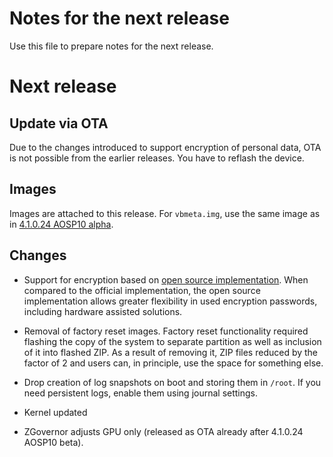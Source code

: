 # Notes for the next release

Use this file to prepare notes for the next release.

# Next release

## Update via OTA

Due to the changes introduced to support encryption of personal data, OTA is not possible from the earlier releases. You have to reflash the device.

## Images

Images are attached to this release. For `vbmeta.img`, use the same image as in [4.1.0.24 AOSP10 alpha](https://github.com/sailfishos-sony-tama/main/releases/tag/4.1.0.24-aosp10-alpha1).

## Changes

- Support for encryption based on [open source
  implementation](https://github.com/sailfishos-open/sailfish-device-encryption-community). When
  compared to the official implementation, the open source
  implementation allows greater flexibility in used encryption
  passwords, including hardware assisted solutions.

- Removal of factory reset images. Factory reset functionality
  required flashing the copy of the system to separate partition as
  well as inclusion of it into flashed ZIP. As a result of removing
  it, ZIP files reduced by the factor of 2 and users can, in
  principle, use the space for something else.

- Drop creation of log snapshots on boot and storing them in
  `/root`. If you need persistent logs, enable them using journal
  settings.
  
- Kernel updated

- ZGovernor adjusts GPU only (released as OTA already after 4.1.0.24
  AOSP10 beta).

